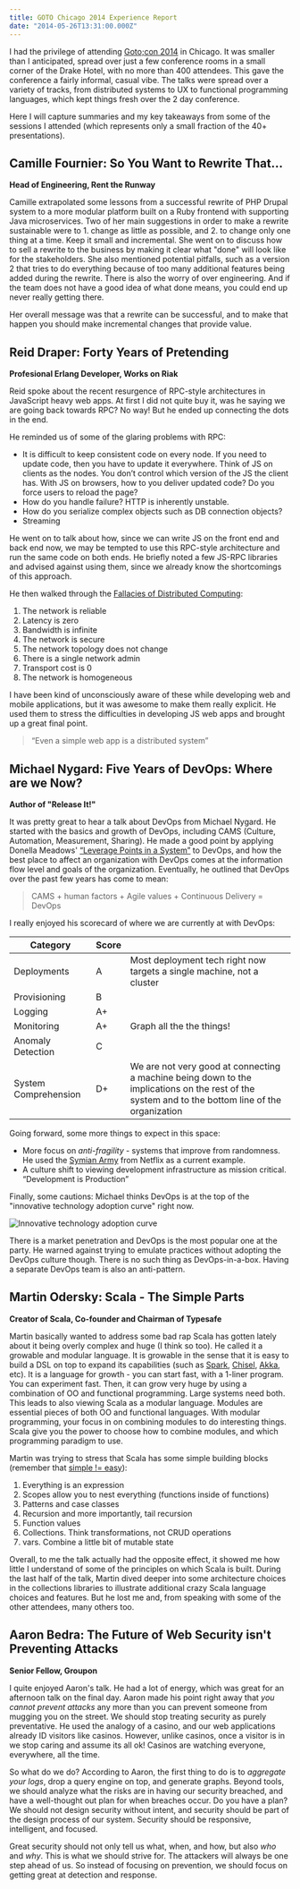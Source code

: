 ```yaml
---
title: GOTO Chicago 2014 Experience Report
date: "2014-05-26T13:31:00.000Z"
---
```


I had the privilege of attending [Goto;con 2014](http://gotocon.com/chicago-2014/) in Chicago. It
was smaller than I anticipated, spread over just a few conference rooms in a small corner of the
Drake Hotel, with no more than 400 attendees. This gave the conference a fairly informal, casual
vibe. The talks were spread over a variety of tracks, from distributed systems to UX to functional
programming languages, which kept things fresh over the 2 day conference.

Here I will capture summaries and my key takeaways from some of the sessions I attended (which
represents only a small fraction of the 40+ presentations).

<!-- more -->

## Camille Fournier: So You Want to Rewrite That…

**Head of Engineering, Rent the Runway**

Camille extrapolated some lessons from a successful rewrite of PHP Drupal system to a more modular
platform built on a Ruby frontend with supporting Java microservices. Two of her main suggestions in
order to make a rewrite sustainable were to 1. change as little as possible, and 2. to change only
one thing at a time. Keep it small and incremental. She went on to discuss how to sell a rewrite to
the business by making it clear what "done" will look like for the stakeholders. She also mentioned
potential pitfalls, such as a version 2 that tries to do everything because of too many additional
features being added during the rewrite. There is also the worry of over engineering. And if the
team does not have a good idea of what done means, you could end up never really getting there.

Her overall message was that a rewrite can be successful, and to make that happen you should make
incremental changes that provide value.

## Reid Draper: Forty Years of Pretending

**Profesional Erlang Developer, Works on Riak**

Reid spoke about the recent resurgence of RPC-style architectures in JavaScript heavy web apps. At
first I did not quite buy it, was he saying we are going back towards RPC? No way! But he ended up
connecting the dots in the end.

He reminded us of some of the glaring problems with RPC:

* It is difficult to keep consistent code on every node. If you need to update code, then you have
  to update it everywhere. Think of JS on clients as the nodes. You don’t control which version of
  the JS the client has. With JS on browsers, how to you deliver updated code? Do you force users to
  reload the page?
* How do you handle failure? HTTP is inherently unstable.
* How do you serialize complex objects such as DB connection objects?
* Streaming

He went on to talk about how, since we can write JS on the front end and back end now, we may be
tempted to use this RPC-style architecture and run the same code on both ends. He briefly noted a
few JS-RPC libraries and advised against using them, since we already know the shortcomings of this
approach.

He then walked through the
[Fallacies of Distributed Computing](http://en.wikipedia.org/wiki/Fallacies_of_Distributed_Computing):

1. The network is reliable
2. Latency is zero
3. Bandwidth is infinite
4. The network is secure
5. The network topology does not change
6. There is a single network admin
7. Transport cost is 0
8. The network is homogeneous

I have been kind of unconsciously aware of these while developing web and mobile applications, but
it was awesome to make them really explicit. He used them to stress the difficulties in developing
JS web apps and brought up a great final point.

> “Even a simple web app is a distributed system”

## Michael Nygard: Five Years of DevOps: Where are we Now?

**Author of "Release It!"**

It was pretty great to hear a talk about DevOps from Michael Nygard. He started with the basics and
growth of DevOps, including CAMS (Culture, Automation, Measurement, Sharing). He made a good point
by applying Donella Meadows'
[“Leverage Points in a System”](http://www.donellameadows.org/archives/leverage-points-places-to-intervene-in-a-system/)
to DevOps, and how the best place to affect an organization with DevOps comes at the information
flow level and goals of the organization. Eventually, he outlined that DevOps over the past few
years has come to mean:

> CAMS + human factors + Agile values + Continuous Delivery = DevOps

I really enjoyed his scorecard of where we are currently at with DevOps:

<table>
  <thead>
    <tr>
      <th>Category</th><th>Score</th><th></th>
    </tr>
  </thead>
  <tbody>
    <tr>
      <td>Deployments</td><td>A</td><td>Most deployment tech right now targets a single machine, not a cluster</td>
    </tr>
    <tr>
      <td>Provisioning</td><td>B</td><td></td>
    </tr>
    <tr>
      <td>Logging</td><td>A+</td><td></td>
    </tr>
    <tr>
      <td>Monitoring</td><td>A+</td><td>Graph all the the things!</td>
    </tr>
    <tr>
      <td>Anomaly Detection</td><td>C</td><td></td>
    </tr>
    <tr>
      <td>System Comprehension</td><td>D+</td><td>We are not very good at connecting a machine being down to the implications on the rest of the system and to the bottom line of the organization</td>
    </tr>
  </tbody>
</table>

Going forward, some more things to expect in this space:

* More focus on _anti-fragility_ - systems that improve from randomness. He used the
  [Symian Army](https://github.com/Netflix/SimianArmy) from Netflix as a current example.
* A culture shift to viewing development infrastructure as mission critical. “Development is
  Production”

Finally, some cautions: Michael thinks DevOps is at the top of the "innovative technology adoption
curve" right now.

![Innovative technology adoption curve](http://s9.postimg.org/8unpmxe2n/Technology_Adoption_Curve.png)

There is a market penetration and DevOps is the most popular one at the party. He warned against
trying to emulate practices without adopting the DevOps culture though. There is no such thing as
DevOps-in-a-box. Having a separate DevOps team is also an anti-pattern.

## Martin Odersky: Scala - The Simple Parts

**Creator of Scala, Co-founder and Chairman of Typesafe**

Martin basically wanted to address some bad rap Scala has gotten lately about it being overly
complex and huge (I think so too). He called it a growable and modular language. It is growable in
the sense that it is easy to build a DSL on top to expand its capabilities (such as
[Spark](http://spark.apache.org/), [Chisel](https://chisel.eecs.berkeley.edu/),
[Akka](http://akka.io/), etc). It is a language for growth - you can start fast, with a 1-liner
program. You can experiment fast. Then, it can grow very huge by using a combination of OO and
functional programming. Large systems need both. This leads to also viewing Scala as a modular
language. Modules are essential pieces of both OO and functional languages. With modular
programming, your focus in on combining modules to do interesting things. Scala give you the power
to choose how to combine modules, and which programming paradigm to use.

Martin was trying to stress that Scala has some simple building blocks (remember that
[simple != easy](http://www.infoq.com/presentations/Simple-Made-Easy)):

1. Everything is an expression
2. Scopes allow you to nest everything (functions inside of functions)
3. Patterns and case classes
4. Recursion and more importantly, tail recursion
5. Function values
6. Collections. Think transformations, not CRUD operations
7. vars. Combine a little bit of mutable state

Overall, to me the talk actually had the opposite effect, it showed me how little I understand of
some of the principles on which Scala is built. During the last half of the talk, Martin dived
deeper into some architecture choices in the collections libraries to illustrate additional crazy
Scala language choices and features. But he lost me and, from speaking with some of the other
attendees, many others too.

## Aaron Bedra: The Future of Web Security isn't Preventing Attacks

**Senior Fellow, Groupon**

I quite enjoyed Aaron's talk. He had a lot of energy, which was great for an afternoon talk on the
final day. Aaron made his point right away that _you cannot prevent attacks_ any more than you can
prevent someone from mugging you on the street. We should stop treating security as purely
preventative. He used the analogy of a casino, and our web applications already ID visitors like
casinos. However, unlike casinos, once a visitor is in we stop caring and assume its all ok! Casinos
are watching everyone, everywhere, all the time.

So what do we do? According to Aaron, the first thing to do is to _aggregate your logs_, drop a
query engine on top, and generate graphs. Beyond tools, we should analyze what the risks are in
having our security breached, and have a well-thought out plan for when breaches occur. Do you have
a plan? We should not design security without intent, and security should be part of the design
process of our system. Security should be responsive, intelligent, and focused.

Great security should not only tell us what, when, and how, but also _who_ and _why_. This is what
we should strive for. The attackers will always be one step ahead of us. So instead of focusing on
prevention, we should focus on getting great at detection and response.

